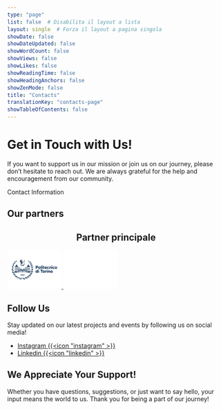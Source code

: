 ```yaml
---
type: "page"
list: false  # Disabilita il layout a lista
layout: single  # Forza il layout a pagina singola
showDate: false
showDateUpdated: false
showWordCount: false
showViews: false
showLikes: false
showReadingTime: false
showHeadingAnchors: false
showZenMode: false
title: "Contacts"
translationKey: "contacts-page"
showTableOfContents: false
---
```


# Get in Touch with Us!

If you want to support us in our mission or join us on our journey, please don’t hesitate to reach out. We are always grateful for the help and encouragement from our community.

Contact Information

## Our partners

<h2 style="text-align: center">Partner principale</h2>

<a href="https://www.polito.it/" target="_blank" rel="noopener">
        <img src="./polito_logo_blu.png"
            alt="Politecnico Logo"
            class="h-auto dark:hidden nozoom"
            style="
                max-height: 8rem;
                width: 25%; 
                margin-left: auto;
                margin-right: auto;"
        />
        <img src="./polito_logo_white.png" 
            alt="Politecnico Logo" 
            class="h-auto hidden dark:flex nozoom"dark:flex
            style="
                max-height: 8rem;
                width: 25%; 
                margin-left: auto;
                margin-right: auto;"
        />
      </a>

## Follow Us

Stay updated on our latest projects and events by following us on social media!

+ [Instagram {{<icon "instagram" >}}](https://www.instagram.com/qubitoteam_polito/)
+ [Linkedin {{<icon "linkedin" >}}](https://www.linkedin.com/company/qubito-student-team-politecnico-di-torino/)


## We Appreciate Your Support!

Whether you have questions, suggestions, or just want to say hello, your input means the world to us. Thank you for being a part of our journey!
